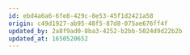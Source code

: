 ```yaml
---
id: ebd4a6a6-6fe8-429c-8e53-45f1d2421a58
origin: c49d1927-ab95-48f5-87d8-075ae676ff4f
updated_by: 2a8f9ad0-8ba3-4252-b2bb-5024d9d22b2b
updated_at: 1650520652
---
```

